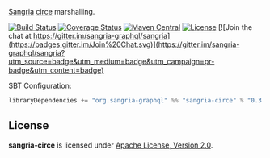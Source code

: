 [Sangria](http://sangria-graphql.org/) [circe](http://circe.io) marshalling.

[![Build Status](https://travis-ci.org/sangria-graphql/sangria-circe.svg?branch=master)](https://travis-ci.org/sangria-graphql/sangria-circe) [![Coverage Status](http://coveralls.io/repos/sangria-graphql/sangria-circe/badge.svg?branch=master&service=github)](http://coveralls.io/github/sangria-graphql/sangria-circe?branch=master) [![Maven Central](https://maven-badges.herokuapp.com/maven-central/org.sangria-graphql/sangria-circe_2.11/badge.svg)](https://maven-badges.herokuapp.com/maven-central/org.sangria-graphql/sangria-circe_2.11) [![License](http://img.shields.io/:license-Apache%202-brightgreen.svg)](http://www.apache.org/licenses/LICENSE-2.0.txt) [![Join the chat at https://gitter.im/sangria-graphql/sangria](https://badges.gitter.im/Join%20Chat.svg)](https://gitter.im/sangria-graphql/sangria?utm_source=badge&utm_medium=badge&utm_campaign=pr-badge&utm_content=badge)

SBT Configuration:

```scala
libraryDependencies += "org.sangria-graphql" %% "sangria-circe" % "0.3.0"
```

## License

**sangria-circe** is licensed under [Apache License, Version 2.0](http://www.apache.org/licenses/LICENSE-2.0).

